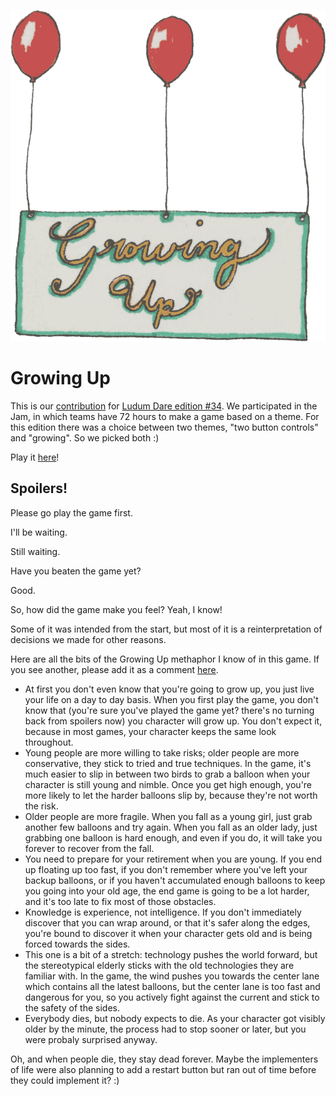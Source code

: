 ![Growing Up](img/title.png)

# Growing Up

This is our [contribution](http://ludumdare.com/compo/ludum-dare-34/?action=preview&uid=46246) for [Ludum Dare edition #34](http://ludumdare.com/compo/2015/12/09/welcome-to-ludum-dare-34/). We participated in the Jam, in which teams have 72 hours to make a game based on a theme. For this edition there was a choice between two themes, "two button controls" and "growing". So we picked both :)

Play it [here](http://gelisam.com/ludum-dare-34)!

## Spoilers!

Please go play the game first.

I'll be waiting.

Still waiting.

Have you beaten the game yet?

Good.

So, how did the game make you feel? Yeah, I know!

Some of it was intended from the start, but most of it is a reinterpretation of decisions we made for other reasons.

Here are all the bits of the Growing Up methaphor I know of in this game. If you see another, please add it as a comment [here](http://ludumdare.com/compo/ludum-dare-34/?action=preview&uid=46246).

* At first you don't even know that you're going to grow up, you just live your life on a day to day basis. When you first play the game, you don't know that (you're sure you've played the game yet? there's no turning back from spoilers now) you character will grow up. You don't expect it, because in most games, your character keeps the same look throughout.
* Young people are more willing to take risks; older people are more conservative, they stick to tried and true techniques. In the game, it's much easier to slip in between two birds to grab a balloon when your character is still young and nimble. Once you get high enough, you're more likely to let the harder balloons slip by, because they're not worth the risk.
* Older people are more fragile. When you fall as a young girl, just grab another few balloons and try again. When you fall as an older lady, just grabbing one balloon is hard enough, and even if you do, it will take you forever to recover from the fall.
* You need to prepare for your retirement when you are young. If you end up floating up too fast, if you don't remember where you've left your backup balloons, or if you haven't accumulated enough balloons to keep you going into your old age, the end game is going to be a lot harder, and it's too late to fix most of those obstacles.
* Knowledge is experience, not intelligence. If you don't immediately discover that you can wrap around, or that it's safer along the edges, you're bound to discover it when your character gets old and is being forced towards the sides.
* This one is a bit of a stretch: technology pushes the world forward, but the stereotypical elderly sticks with the old technologies they are familiar with. In the game, the wind pushes you towards the center lane which contains all the latest balloons, but the center lane is too fast and dangerous for you, so you actively fight against the current and stick to the safety of the sides.
* Everybody dies, but nobody expects to die. As your character got visibly older by the minute, the process had to stop sooner or later, but you were probaly surprised anyway.

Oh, and when people die, they stay dead forever. Maybe the implementers of life were also planning to add a restart button but ran out of time before they could implement it? :)
